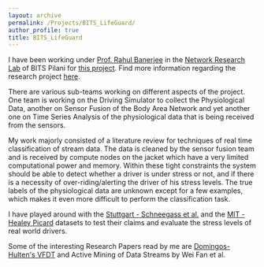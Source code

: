 ```yaml
---
layout: archive
permalink: /Projects/BITS_LifeGuard/
author_profile: true
title: BITS_LifeGuard
---
```


<p>I have been working under <a href="http://www.bits-pilani.ac.in/pilani/rahulbanerjee/profile" id = "link">Prof. Rahul Banerjee</a> in the <a href="http://www.bits-pilani.ac.in/pilani/computerscience/WearablePervasiveNetworkingLaboratory" id = "link">Network Research Lab</a> of BITS Pilani for <a href="http://www.bits-pilani.ac.in/pilani/ProjectBITSLifeGuard/Home" id = "link">this project</a>. Find more information regarding the research project <a href="http://www.bits-pilani.ac.in/pilani/ProjectBITSLifeGuard/Home" id = "link">here</a>.</p>

<p>There are various sub-teams working on different aspects of the project. One team is working on the Driving Simulator to collect the Physiological Data, another on Sensor Fusion of the Body Area Network and yet another one on Time Series Analysis of the physiological data that is being received from the sensors.</p>

<p>My work majorly consisted of a literature review for techniques of real time classification of stream data. The data is cleaned by the sensor fusion team and is received by compute nodes on the jacket which have a very limited computational power and memory. Within these tight constraints the system should be able to detect whether a driver is under stress or not, and if there is a necessity of over-riding/alerting the driver of his stress levels. The true labels of the physiological data are unknown except for a few examples, which makes it even more difficult to perform the classification task.</p>

<p>I have played around with the <a href="https://www.medien.ifi.lmu.de/pubdb/publications/pub/schneegass2013workload/schneegass2013workload.pdf" id = "link">Stuttgart - Schneegass et al.</a> and the <a href="https://physionet.org/physiobank/database/drivedb/" id = "link">MIT - Healey Picard</a> datasets to test their claims and evaluate the stress levels of real world drivers.</p>

<p>Some of the interesting Research Papers read by me are <a href="http://homes.cs.washington.edu/~pedrod/papers/kdd00.pdf" id = "link">Domingos-Hulten's VFDT</a> and <a href="http://citeseerx.ist.psu.edu/viewdoc/download?doi=10.1.1.78.6309&rep=rep1&type=pdf" id = "link"></a>Active Mining of Data Streams by Wei Fan et al.</p>